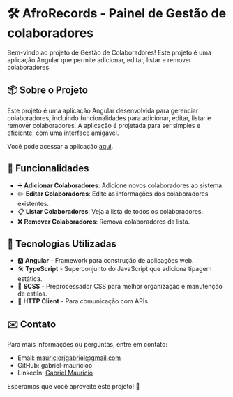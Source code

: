 # 🛠️ AfroRecords - Painel de Gestão de colaboradores

Bem-vindo ao projeto de Gestão de Colaboradores! Este projeto é uma aplicação Angular que permite adicionar, editar, listar e remover colaboradores. 


## 📦 Sobre o Projeto

Este projeto é uma aplicação Angular desenvolvida para gerenciar colaboradores, incluindo funcionalidades para adicionar, editar, listar e remover colaboradores. A aplicação é projetada para ser simples e eficiente, com uma interface amigável.

Você pode acessar a aplicação [aqui](http://turma-front-gabrielmauricio.s3-website-sa-east-1.amazonaws.com/).

## 🚀 Funcionalidades

- ➕ **Adicionar Colaboradores**: Adicione novos colaboradores ao sistema.
- ✏️ **Editar Colaboradores**: Edite as informações dos colaboradores existentes.
- 📋 **Listar Colaboradores**: Veja a lista de todos os colaboradores.
- ❌ **Remover Colaboradores**: Remova colaboradores da lista.

## 🔧 Tecnologias Utilizadas

- 🅰️ **Angular** - Framework para construção de aplicações web.
- 🛠️ **TypeScript** - Superconjunto do JavaScript que adiciona tipagem estática.
- 🎨 **SCSS** - Preprocessador CSS para melhor organização e manutenção de estilos.
- 📡 **HTTP Client** - Para comunicação com APIs.


## ✉️ Contato

Para mais informações ou perguntas, entre em contato:

- Email: mauriciorjgabriel@gmail.com
- GitHub: gabriel-mauricioo
- LinkedIn: [Gabriel Mauricio](https:www.linkedin.com/in/gabrielmauricioo)

Esperamos que você aproveite este projeto! 🚀
